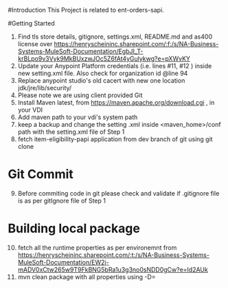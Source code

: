 #Introduction 
This Project is related to ent-orders-sapi.

#Getting Started

1.	Find tls store details, gitignore, settings.xml, README.md and as400 license over https://henryscheininc.sharepoint.com/:f:/s/NA-Business-Systems-MuleSoft-Documentation/EgbJI_T-krBLpo9v3Vyk9MkBUxzwJOc5Z6fAt4yGulykwg?e=pXWvKY
2.	Update your Anypoint Platform credentials (i.e. lines #11, #12 ) inside new setting.xml file. Also check for organization id @line 94
3. 	Replace anypoint studio's old cacert with new one location jdk<version>/jre/lib/security/
4.	Please note we are using client provided Git
5.	Install Maven latest, from https://maven.apache.org/download.cgi , in your VDI
6.	Add maven path to your vdi's system path
7.	keep a backup and change the setting .xml inside <maven_home>/conf path with the setting.xml file of Step 1
8.	fetch item-eligibility-papi application from dev branch of git using git clone

# Git Commit
9.	Before commiting code in git please check and validate if .gitignore file is as per gitIgnore file of Step 1

# Building local package
10. fetch all the runtime properties as per environemnt from https://henryscheininc.sharepoint.com/:t:/s/NA-Business-Systems-MuleSoft-Documentation/EW2j-mADV0xCtw265w9T9FkBNG5bRa1u3g3no0sNDD0gCw?e=Id2AUk
11. mvn clean package with all properties using -D<propertyName>=<propertyValue>